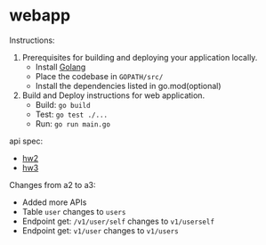 # webapp
Instructions:
1. Prerequisites for building and deploying your application locally.
    - Install [Golang](https://golang.org/dl/)
    - Place the codebase in `GOPATH/src/`
    - Install the dependencies listed in go.mod(optional)
2. Build and Deploy instructions for web application.
    - Build: `go build`
    - Test: `go test ./...`
    - Run: `go run main.go`

api spec:
- [hw2](https://app.swaggerhub.com/apis-docs/csye6225/fall2020-csye6225/assignment-02)
- [hw3](https://app.swaggerhub.com/apis-docs/csye6225/fall2020-csye6225/assignment-03)

Changes from a2 to a3:
- Added more APIs
- Table `user` changes to `users`
- Endpoint get: `/v1/user/self` changes to `v1/userself`
- Endpoint get: `v1/user` changes to `v1/users`
